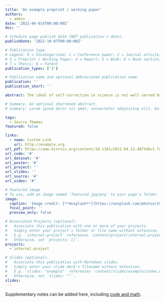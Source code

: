 ```yaml
---
title: 'An example preprint / working paper'
authors:
  - admin
date: '2022-04-014T00:00:00Z'
doi: ''

# Schedule page publish date (NOT publication's date).
publishDate: '2022-10-07T00:00:00Z'

# Publication type.
# Legend: 0 = Uncategorized; 1 = Conference paper; 2 = Journal article;
# 3 = Preprint / Working Paper; 4 = Report; 5 = Book; 6 = Book section;
# 7 = Thesis; 8 = Patent
publication_types: ['3']

# Publication name and optional abbreviated publication name.
publication: ''
publication_short: ''

abstract: The ideal of self-correction in science is not well served by the current culture and system surrounding amendments to published literature. Here we report on a survey (N = 132) that highlights academics’ dissatisfaction with the status quo and their support for an alternative approach. We then describe our view of how amendments could and should work by drawing on the idea of an author-led version control system. Here authors would include a link in their published manuscripts to an updatable website (e.g. a GitHub repository or similar) that could be disseminated in the event of any amendment. Such a system is already in place for computer code and, as such, requires nothing but buy-in from the scientific community - a community that is already evolving towards various open science frameworks. This would remove a number of frictions that discourage amendments thus leading to an improved scientific literature and a healthier academic climate.

# Summary. An optional shortened abstract.
# summary: Lorem ipsum dolor sit amet, consectetur adipiscing elit. Duis posuere tellus ac convallis placerat. Proin tincidunt magna sed ex sollicitudin condimentum.

tags:
  - Source Themes
featured: false

links:
  - name: Custom Link
    url: http://example.org
url_pdf: https://www.biorxiv.org/content/10.1101/2022.04.13.487348v1.full.pdf
url_code: '#'
url_dataset: '#'
url_poster: '#'
url_project: ''
url_slides: ''
url_source: '#'
url_video: '#'

# Featured image
# To use, add an image named `featured.jpg/png` to your page's folder.
image:
  caption: 'Image credit: [**Unsplash**](https://unsplash.com/photos/s9CC2SKySJM)'
  focal_point: ''
  preview_only: false

# Associated Projects (optional).
#   Associate this publication with one or more of your projects.
#   Simply enter your project's folder or file name without extension.
#   E.g. `internal-project` references `content/project/internal-project/index.md`.
#   Otherwise, set `projects: []`.
projects:
  - internal-project

# Slides (optional).
#   Associate this publication with Markdown slides.
#   Simply enter your slide deck's filename without extension.
#   E.g. `slides: "example"` references `content/slides/example/index.md`.
#   Otherwise, set `slides: ""`.
slides:
---
```


Supplementary notes can be added here, including [code and math](https://wowchemy.com/docs/content/writing-markdown-latex/).
